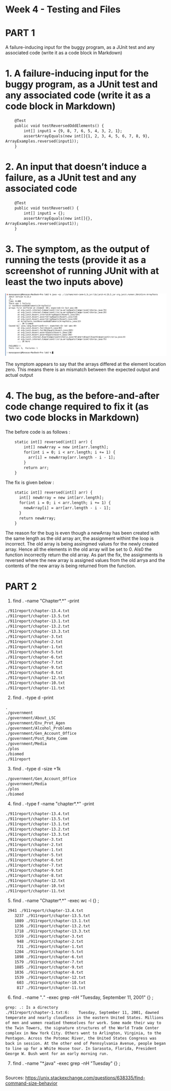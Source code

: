 # Week 4 - Testing and Files

# PART 1
A failure-inducing input for the buggy program, as a JUnit test and any associated code (write it as a code block in Markdown)


# **1. A failure-inducing input for the buggy program, as a JUnit test and any associated code (write it as a code block in Markdown)**

```
    @Test
    public void testReversedOddElements() {
        int[] input1 = {9, 8, 7, 6, 5, 4, 3, 2, 1};
        assertArrayEquals(new int[]{1, 2, 3, 4, 5, 6, 7, 8, 9}, ArrayExamples.reversed(input1));
    }
```

# **2. An input that doesn’t induce a failure, as a JUnit test and any associated code**

```
    @Test
    public void testReversed() {
        int[] input1 = {};
        assertArrayEquals(new int[]{}, ArrayExamples.reversed(input1));
    }
```

# **3. The symptom, as the output of running the tests (provide it as a screenshot of running JUnit with at least the two inputs above)**

![Image](Symptom.png)

The symptom appears to say that the arrays differed at the element location zero. This means there is an mismatch between the expected output and actual output

# **4. The bug, as the before-and-after code change required to fix it (as two code blocks in Markdown)**

The before code is as follows :

```
    static int[] reversed(int[] arr) {
        int[] newArray = new int[arr.length];
        for(int i = 0; i < arr.length; i += 1) {
          arr[i] = newArray[arr.length - i - 1];
        }
        return arr;
    }
```

The fix is given below :

```
    static int[] reversed(int[] arr) {
      int[] newArray = new int[arr.length];
      for(int i = 0; i < arr.length; i += 1) {
        newArray[i] = arr[arr.length - i - 1];
      }
      return newArray;
    }
```

The reason for the bug is even though a newArray has been created with the same length as the old array arr, the assignment withint the loop is incorrect. The old array is being assingmed values for the newly created array.
Hence all the elements in the old array will be set to 0.  Als0 the function incorrectly return the old array.  As part the fix, the assignments is reversed where the new array is assigned values from the old arrya and the contents of the new array is being returned from the function.

# PART 2

1. find . -name "Chapter*.*" -print

```
./911report/chapter-13.4.txt
./911report/chapter-13.5.txt
./911report/chapter-13.1.txt
./911report/chapter-13.2.txt
./911report/chapter-13.3.txt
./911report/chapter-3.txt
./911report/chapter-2.txt
./911report/chapter-1.txt
./911report/chapter-5.txt
./911report/chapter-6.txt
./911report/chapter-7.txt
./911report/chapter-9.txt
./911report/chapter-8.txt
./911report/chapter-12.txt
./911report/chapter-10.txt
./911report/chapter-11.txt
```
2. find . -type d -print

```
.
./government
./government/About_LSC
./government/Env_Prot_Agen
./government/Alcohol_Problems
./government/Gen_Account_Office
./government/Post_Rate_Comm
./government/Media
./plos
./biomed
./911report
```
3. find . -type d -size +1k
   
```
./government/Gen_Account_Office
./government/Media
./plos
./biomed

```
4. find . -type f -name "chapter*.*" -print
   
```
./911report/chapter-13.4.txt
./911report/chapter-13.5.txt
./911report/chapter-13.1.txt
./911report/chapter-13.2.txt
./911report/chapter-13.3.txt
./911report/chapter-3.txt
./911report/chapter-2.txt
./911report/chapter-1.txt
./911report/chapter-5.txt
./911report/chapter-6.txt
./911report/chapter-7.txt
./911report/chapter-9.txt
./911report/chapter-8.txt
./911report/chapter-12.txt
./911report/chapter-10.txt
./911report/chapter-11.txt
```
5. find . -name "Chapter*.*" -exec wc -l {} \;
   
```
 2941 ./911report/chapter-13.4.txt
    3237 ./911report/chapter-13.5.txt
    1089 ./911report/chapter-13.1.txt
    1236 ./911report/chapter-13.2.txt
    1718 ./911report/chapter-13.3.txt
    3159 ./911report/chapter-3.txt
     948 ./911report/chapter-2.txt
     731 ./911report/chapter-1.txt
    1204 ./911report/chapter-5.txt
    1898 ./911report/chapter-6.txt
    1579 ./911report/chapter-7.txt
    1885 ./911report/chapter-9.txt
    1036 ./911report/chapter-8.txt
    1539 ./911report/chapter-12.txt
     603 ./911report/chapter-10.txt
     817 ./911report/chapter-11.txt

```
6. find . -name "*.*" -exec grep -nH "Tuesday, September 11, 2001" {} \;
    
```
grep: .: Is a directory
./911report/chapter-1.txt:6:    Tuesday, September 11, 2001, dawned temperate and nearly cloudless in the eastern United States. Millions of men and women readied themselves for work. Some made their way to the Twin Towers, the signature structures of the World Trade Center complex in New York City. Others went to Arlington, Virginia, to the Pentagon. Across the Potomac River, the United States Congress was back in session. At the other end of Pennsylvania Avenue, people began to line up for a White House tour. In Sarasota, Florida, President George W. Bush went for an early morning run.
```
7. find . -name "*.java" -exec grep -nH "Tuesday" {} \;

```

```
Sources:
https://unix.stackexchange.com/questions/638335/find-command-size-behavior

